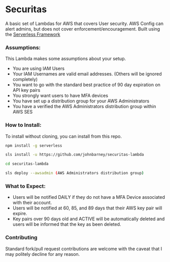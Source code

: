 Securitas
=========

A basic set of Lambdas for AWS that covers User security. AWS Config can alert admins, but does not cover enforcement/encouragement. Built using the [Serverless Framework](https://serverless.com/)

### Assumptions:

This Lambda makes some assumptions about your setup.

* You are using IAM Users
* Your IAM Usernames are valid email addresses. (Others will be ignored completely)
* You want to go with the standard best practice of 90 day expiration on API key pairs
* You strongly want users to have MFA devices
* You have set up a distribution group for your AWS Administrators
* You have a verified the AWS Administrators distribution group within AWS SES

### How to Install:

To install without cloning, you can install from this repo.

```bash
npm install -g serverless

sls install -u https://github.com/johnbarney/securitas-lambda

cd securitas-lambda

sls deploy --awsadmin (AWS Administrators distribution group)
```

### What to Expect:

* Users will be notified DAILY if they do not have a MFA Device associated with their account.
* Users will be notified at 60, 85, and 89 days that their AWS key pair will expire.
* Key pairs over 90 days old and ACTIVE will be automatically deleted and users will be informed that the key as been deleted.

### Contributing

Standard fork/pull request contributions are welcome with the caveat that I may politely decline for any reason.
